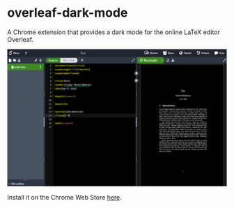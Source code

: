 # overleaf-dark-mode
A Chrome extension that provides a dark mode for the online LaTeX editor Overleaf.

![](preview.jpeg)

Install it on the Chrome Web Store [here](https://chrome.google.com/webstore/detail/iepehlcmgnghepgeldbflbpaplenegpf).